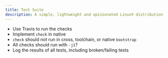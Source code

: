 ```yaml
---
title: Test Suite
description: A simple, lightweight and opinionated Linux® distribution based on musl libc and toybox
---
```


- Use Travis to run the checks
- Implement `check` in native
- `check` should not run in cross, toolchain, or native `bootstrap`
- All checks should run with `-j1`?
- Log the results of all tests, including broken/failing tests
